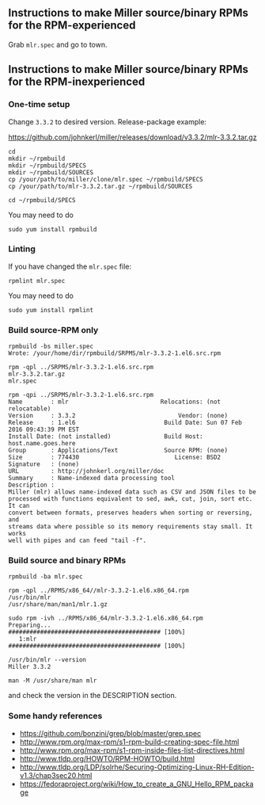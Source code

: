 ## Instructions to make Miller source/binary RPMs for the RPM-experienced

Grab `mlr.spec` and go to town.

## Instructions to make Miller source/binary RPMs for the RPM-inexperienced


### One-time setup
Change `3.3.2` to desired version. Release-package example:

https://github.com/johnkerl/miller/releases/download/v3.3.2/mlr-3.3.2.tar.gz


```
cd
mkdir ~/rpmbuild
mkdir ~/rpmbuild/SPECS
mkdir ~/rpmbuild/SOURCES
cp /your/path/to/miller/clone/mlr.spec ~/rpmbuild/SPECS
cp /your/path/to/mlr-3.3.2.tar.gz ~/rpmbuild/SOURCES

cd ~/rpmbuild/SPECS
```

You may need to do
```
sudo yum install rpmbuild
```

### Linting
If you have changed the `mlr.spec` file:
```
rpmlint mlr.spec
```
You may need to do
```
sudo yum install rpmlint
```

### Build source-RPM only
```
rpmbuild -bs miller.spec
Wrote: /your/home/dir/rpmbuild/SRPMS/mlr-3.3.2-1.el6.src.rpm
```

```
rpm -qpl ../SRPMS/mlr-3.3.2-1.el6.src.rpm
mlr-3.3.2.tar.gz
mlr.spec
```

```
rpm -qpi ../SRPMS/mlr-3.3.2-1.el6.src.rpm
Name        : mlr                          Relocations: (not relocatable)
Version     : 3.3.2                             Vendor: (none)
Release     : 1.el6                         Build Date: Sun 07 Feb 2016 09:43:39 PM EST
Install Date: (not installed)               Build Host: host.name.goes.here
Group       : Applications/Text             Source RPM: (none)
Size        : 774430                           License: BSD2
Signature   : (none)
URL         : http://johnkerl.org/miller/doc
Summary     : Name-indexed data processing tool
Description :
Miller (mlr) allows name-indexed data such as CSV and JSON files to be
processed with functions equivalent to sed, awk, cut, join, sort etc. It can
convert between formats, preserves headers when sorting or reversing, and
streams data where possible so its memory requirements stay small. It works
well with pipes and can feed "tail -f".
```

### Build source and binary RPMs

```
rpmbuild -ba mlr.spec
```

```
rpm -qpl ../RPMS/x86_64//mlr-3.3.2-1.el6.x86_64.rpm
/usr/bin/mlr
/usr/share/man/man1/mlr.1.gz
```

```
sudo rpm -ivh ../RPMS/x86_64/mlr-3.3.2-1.el6.x86_64.rpm 
Preparing...                ########################################### [100%]
   1:mlr                    ########################################### [100%]
```

```
/usr/bin/mlr --version
Miller 3.3.2

man -M /usr/share/man mlr
```
and check the version in the DESCRIPTION section.

### Some handy references

* https://github.com/bonzini/grep/blob/master/grep.spec
* http://www.rpm.org/max-rpm/s1-rpm-build-creating-spec-file.html
* http://www.rpm.org/max-rpm/s1-rpm-inside-files-list-directives.html
* http://www.tldp.org/HOWTO/RPM-HOWTO/build.html
* http://www.tldp.org/LDP/solrhe/Securing-Optimizing-Linux-RH-Edition-v1.3/chap3sec20.html
* https://fedoraproject.org/wiki/How_to_create_a_GNU_Hello_RPM_package
